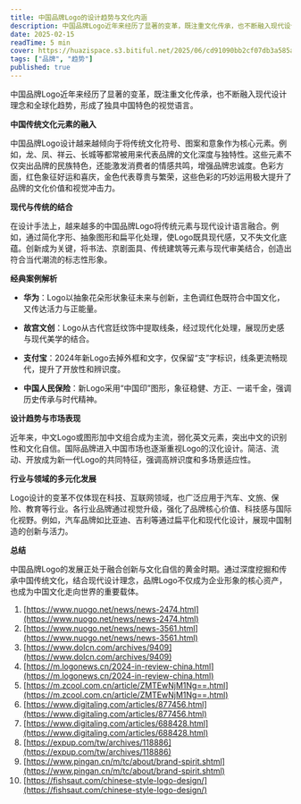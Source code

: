 ```yaml
---
title: 中国品牌Logo的设计趋势与文化内涵
description: 中国品牌Logo近年来经历了显著的变革，既注重文化传承，也不断融入现代设计理念和全球化趋势，形成了独具中国特色的视觉语言。
date: 2025-02-15
readTime: 5 min
cover: https://huazispace.s3.bitiful.net/2025/06/cd91090bb2cf07db3a585a50f1d541ad.png
tags: ["品牌", "趋势"]
published: true
---
```


中国品牌Logo近年来经历了显著的变革，既注重文化传承，也不断融入现代设计理念和全球化趋势，形成了独具中国特色的视觉语言。

**中国传统文化元素的融入**

中国品牌Logo设计越来越倾向于将传统文化符号、图案和意象作为核心元素。例如，龙、凤、祥云、长城等都常被用来代表品牌的文化深度与独特性。这些元素不仅突出品牌的民族特色，还能激发消费者的情感共鸣，增强品牌忠诚度。色彩方面，红色象征好运和喜庆，金色代表尊贵与繁荣，这些色彩的巧妙运用极大提升了品牌的文化价值和视觉冲击力。

**现代与传统的结合**

在设计手法上，越来越多的中国品牌Logo将传统元素与现代设计语言融合。例如，通过简化字形、抽象图形和扁平化处理，使Logo既具现代感，又不失文化底蕴。创新成为关键，将书法、京剧面具、传统建筑等元素与现代审美结合，创造出符合当代潮流的标志性形象。

**经典案例解析**

- **华为**：Logo以抽象花朵形状象征未来与创新，主色调红色既符合中国文化，又传达活力与正能量。
    
- **故宫文创**：Logo从古代宫廷纹饰中提取线条，经过现代化处理，展现历史感与现代美学的结合。
    
- **支付宝**：2024年新Logo去掉外框和文字，仅保留“支”字标识，线条更流畅现代，提升了开放性和辨识度。
    
- **中国人民保险**：新Logo采用“中国印”图形，象征稳健、方正、一诺千金，强调历史传承与时代精神。
    

**设计趋势与市场表现**

近年来，中文Logo或图形加中文组合成为主流，弱化英文元素，突出中文的识别性和文化自信。国际品牌进入中国市场也逐渐重视Logo的汉化设计。简洁、流动、开放成为新一代Logo的共同特征，强调高辨识度和多场景适应性。

**行业与领域的多元化发展**

Logo设计的变革不仅体现在科技、互联网领域，也广泛应用于汽车、文旅、保险、教育等行业。各行业品牌通过视觉升级，强化了品牌核心价值、科技感与国际化视野。例如，汽车品牌如比亚迪、吉利等通过扁平化和现代化设计，展现中国制造的创新与活力。

**总结**

中国品牌Logo的发展正处于融合创新与文化自信的黄金时期。通过深度挖掘和传承中国传统文化，结合现代设计理念，品牌Logo不仅成为企业形象的核心资产，也成为中国文化走向世界的重要载体。

1. [https://www.nuogo.net/news/news-2474.html](https://www.nuogo.net/news/news-2474.html)
2. [https://www.nuogo.net/news/news-3561.html](https://www.nuogo.net/news/news-3561.html)
3. [https://www.dolcn.com/archives/9409](https://www.dolcn.com/archives/9409)
4. [https://m.logonews.cn/2024-in-review-china.html](https://m.logonews.cn/2024-in-review-china.html)
5. [https://m.zcool.com.cn/article/ZMTEwNjM1Ng==.html](https://m.zcool.com.cn/article/ZMTEwNjM1Ng==.html)
6. [https://www.digitaling.com/articles/877456.html](https://www.digitaling.com/articles/877456.html)
7. [https://www.digitaling.com/articles/688428.html](https://www.digitaling.com/articles/688428.html)
8. [https://expup.com/tw/archives/118886](https://expup.com/tw/archives/118886)
9. [https://www.pingan.cn/m/tc/about/brand-spirit.shtml](https://www.pingan.cn/m/tc/about/brand-spirit.shtml)
10. [https://fishsaut.com/chinese-style-logo-design/](https://fishsaut.com/chinese-style-logo-design/)